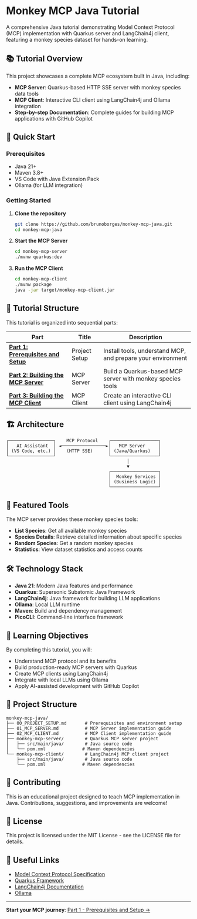 # Monkey MCP Java Tutorial

A comprehensive Java tutorial demonstrating Model Context Protocol (MCP) implementation with Quarkus server and LangChain4j client, featuring a monkey species dataset for hands-on learning.

## 📚 Tutorial Overview

This project showcases a complete MCP ecosystem built in Java, including:

- **MCP Server**: Quarkus-based HTTP SSE server with monkey species data tools
- **MCP Client**: Interactive CLI client using LangChain4j and Ollama integration
- **Step-by-step Documentation**: Complete guides for building MCP applications with GitHub Copilot

## 🚀 Quick Start

### Prerequisites
- Java 21+
- Maven 3.8+
- VS Code with Java Extension Pack
- Ollama (for LLM integration)

### Getting Started

1. **Clone the repository**
   ```bash
   git clone https://github.com/brunoborges/monkey-mcp-java.git
   cd monkey-mcp-java
   ```

2. **Start the MCP Server**
   ```bash
   cd monkey-mcp-server
   ./mvnw quarkus:dev
   ```

3. **Run the MCP Client**
   ```bash
   cd monkey-mcp-client
   ./mvnw package
   java -jar target/monkey-mcp-client.jar
   ```

## 📖 Tutorial Structure

This tutorial is organized into sequential parts:

| Part | Title | Description |
|------|-------|-------------|
| **[Part 1: Prerequisites and Setup](00_PROJECT_SETUP.md)** | Project Setup | Install tools, understand MCP, and prepare your environment |
| **[Part 2: Building the MCP Server](01_MCP_SERVER.md)** | MCP Server | Build a Quarkus-based MCP server with monkey species tools |
| **[Part 3: Building the MCP Client](02_MCP_CLIENT.md)** | MCP Client | Create an interactive CLI client using LangChain4j |

## 🏗️ Architecture

```
┌─────────────────┐    MCP Protocol    ┌──────────────────┐
│   AI Assistant  │ ◄─────────────────►│   MCP Server     │
│ (VS Code, etc.) │    (HTTP SSE)      │ (Java/Quarkus)   │
└─────────────────┘                    └──────────────────┘
                                              │
                                              ▼
                                       ┌──────────────────┐
                                       │  Monkey Services │
                                       │ (Business Logic) │
                                       └──────────────────┘
```

## 🐒 Featured Tools

The MCP server provides these monkey species tools:

- **List Species**: Get all available monkey species
- **Species Details**: Retrieve detailed information about specific species
- **Random Species**: Get a random monkey species
- **Statistics**: View dataset statistics and access counts

## 🛠️ Technology Stack

- **Java 21**: Modern Java features and performance
- **Quarkus**: Supersonic Subatomic Java Framework
- **LangChain4j**: Java framework for building LLM applications
- **Ollama**: Local LLM runtime
- **Maven**: Build and dependency management
- **PicoCLI**: Command-line interface framework

## 🎯 Learning Objectives

By completing this tutorial, you will:

- Understand MCP protocol and its benefits
- Build production-ready MCP servers with Quarkus
- Create MCP clients using LangChain4j
- Integrate with local LLMs using Ollama
- Apply AI-assisted development with GitHub Copilot

## 📝 Project Structure

```
monkey-mcp-java/
├── 00_PROJECT_SETUP.md       # Prerequisites and environment setup
├── 01_MCP_SERVER.md          # MCP Server implementation guide
├── 02_MCP_CLIENT.md          # MCP Client implementation guide
├── monkey-mcp-server/        # Quarkus MCP server project
│   ├── src/main/java/        # Java source code
│   └── pom.xml              # Maven dependencies
└── monkey-mcp-client/        # LangChain4j MCP client project
    ├── src/main/java/        # Java source code
    └── pom.xml              # Maven dependencies
```

## 🤝 Contributing

This is an educational project designed to teach MCP implementation in Java. Contributions, suggestions, and improvements are welcome!

## 📄 License

This project is licensed under the MIT License - see the LICENSE file for details.

## 🔗 Useful Links

- [Model Context Protocol Specification](https://modelcontextprotocol.io/)
- [Quarkus Framework](https://quarkus.io/)
- [LangChain4j Documentation](https://docs.langchain4j.dev/)
- [Ollama](https://ollama.com/)

---

**Start your MCP journey**: [Part 1 - Prerequisites and Setup →](00_PROJECT_SETUP.md)
